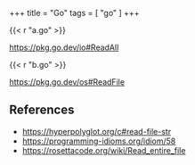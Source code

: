+++
title = "Go"
tags = [ "go" ]
+++

{{< r "a.go" >}}

<https://pkg.go.dev/io#ReadAll>

{{< r "b.go" >}}

<https://pkg.go.dev/os#ReadFile>

## References

- <https://hyperpolyglot.org/c#read-file-str>
- <https://programming-idioms.org/idiom/58>
- <https://rosettacode.org/wiki/Read_entire_file>
